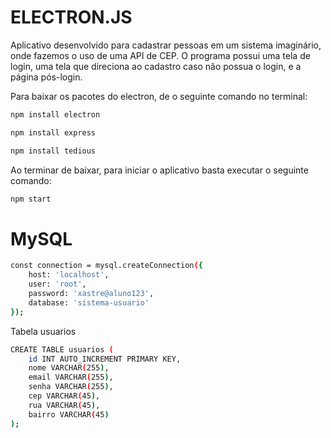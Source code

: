 # ELECTRON.JS

Aplicativo desenvolvido para cadastrar pessoas em um sistema imaginário, onde fazemos o uso de uma API de CEP.
O programa possui uma tela de login, uma tela que direciona ao cadastro caso não possua o login, e a página pós-login.

Para baixar os pacotes do electron, de o seguinte comando no terminal:
```sh
npm install electron
```
```sh
npm install express
```
```sh
npm install tedious
```
Ao terminar de baixar, para iniciar o aplicativo basta executar o seguinte comando:

```sh
npm start
```

# MySQL

```sh
const connection = mysql.createConnection({
    host: 'localhost',
    user: 'root',
    password: 'xastre@aluno123',
    database: 'sistema-usuario'
});
```
Tabela usuarios
``` sh
CREATE TABLE usuarios (
    id INT AUTO_INCREMENT PRIMARY KEY,
    nome VARCHAR(255),
    email VARCHAR(255),
    senha VARCHAR(255),
    cep VARCHAR(45),
    rua VARCHAR(45),
    bairro VARCHAR(45)
);
```
